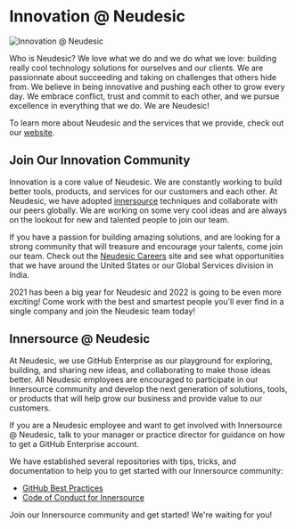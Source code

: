 # Innovation @ Neudesic

![Innovation @ Neudesic](https://github.com/neudesic/.github/blob/main/images/innovation.jpg?raw=true)

Who is Neudesic? We love what we do and we do what we love: building really cool technology solutions for ourselves and our clients. We are passionnate about succeeding and taking on challenges that others hide from. We believe in being innovative and pushing each other to grow every day. We embrace conflict, trust and commit to each other, and we pursue excellence in everything that we do. We are Neudesic!

To learn more about Neudesic and the services that we provide, check out our [website](https://www.neudesic.com).

## Join Our Innovation Community

Innovation is a core value of Neudesic. We are constantly working to build better tools, products, and services for our customers and each other. At Neudesic, we have adopted [innersource](https://resources.github.com/whitepapers/introduction-to-innersource/) techniques and collaborate with our peers globally. We are working on some very cool ideas and are always on the lookout for new and talented people to join our team.

If you have a passion for building amazing solutions, and are looking for a strong community that will treasure and encourage your talents, come join our team. Check out the [Neudesic Careers](https://www.neudesic.com/careers/) site and see what opportunities that we have around the United States or our Global Services division in India.

2021 has been a big year for Neudesic and 2022 is going to be even more exciting! Come work with the best and smartest people you'll ever find in a single company and join the Neudesic team today!

## Innersource @ Neudesic

At Neudesic, we use GitHub Enterprise as our playground for exploring, building, and sharing new ideas, and collaborating to make those ideas better. All Neudesic employees are encouraged to participate in our Innersource community and develop the next generation of solutions, tools, or products that will help grow our business and provide value to our customers.

If you are a Neudesic employee and want to get involved with Innersource @ Neudesic, talk to your manager or practice director for guidance on how to get a GitHub Enterprise account.

We have established several repositories with tips, tricks, and documentation to help you to get started with our Innersource community:

* [GitHub Best Practices](https://github.com/neudesic/github-best-practices)
* [Code of Conduct for Innersource](https://github.com/neudesic/intro-to-innersource/blob/main/CODE_OF_CONDUCT.md)

Join our Innersource community and get started! We're waiting for you!
